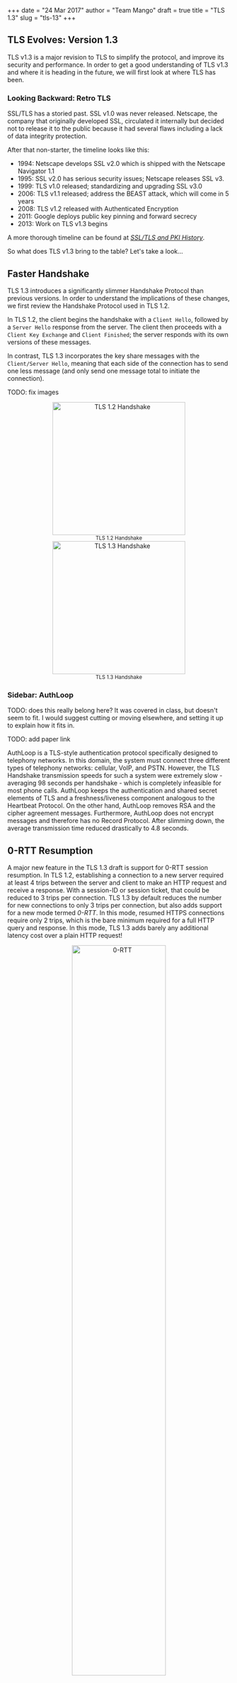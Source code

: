 +++
date = "24 Mar 2017"
author = "Team Mango"
draft = true
title = "TLS 1.3"
slug = "tls-13"
+++

## TLS Evolves: Version 1.3

TLS v1.3 is a major revision to TLS to simplify the protocol, and improve its security and performance. In order to get a good understanding of TLS v1.3 and where it is heading in the future, we will first look at where TLS has been.

### Looking Backward: Retro TLS

SSL/TLS has a storied past. SSL v1.0 was never released. Netscape, the company that originally developed SSL, circulated it internally but decided not to release it to the public because it had several flaws including a lack of data integrity protection.

After that non-starter, the timeline looks like this:

- 1994: Netscape develops SSL v2.0 which is shipped with the Netscape Navigator 1.1
- 1995: SSL v2.0 has serious security issues; Netscape releases SSL v3.
- 1999: TLS v1.0 released; standardizing and upgrading SSL v3.0
- 2006: TLS v1.1 released; address the BEAST attack, which will come in 5 years
- 2008: TLS v1.2 released with Authenticated Encryption
- 2011: Google deploys public key pinning and forward secrecy
- 2013: Work on TLS v1.3 begins

A more thorough timeline can be found at [_SSL/TLS and PKI History_](https://www.feistyduck.com/ssl-tls-and-pki-history/).

So what does TLS v1.3 bring to the table? Let's take a look...

## Faster Handshake

TLS 1.3 introduces a significantly slimmer Handshake Protocol than previous versions. In order to understand the implications of these changes, we first review the Handshake Protocol used in TLS 1.2.

In TLS 1.2, the client begins the handshake with a `Client Hello`,
followed by a `Server Hello` response from the server. The client then
proceeds with a `Client Key Exchange` and `Client Finished`; the
server responds with its own versions of these messages.  

In contrast, TLS 1.3 incorporates the key share messages with the
`Client/Server Hello`, meaning that each side of the connection has to
send one less message (and only send one message total to initiate the
connection).

TODO: fix images

<center><img src="/images/tls-13/handshake1.2.png" alt="TLS 1.2 Handshake" style="width:300px;"/><br>
<sup>TLS 1.2 Handshake</sup></center>

<center><img src="/images/tls-13/handshake1.3.png" alt="TLS 1.3 Handshake" style="width:300px;"/><br>
<sup>TLS 1.3 Handshake</sup></center>

### Sidebar: AuthLoop

TODO: does this really belong here? It was covered in class, but doesn't seem to fit. I would suggest cutting or moving elsewhere, and setting it up to explain how it fits in.

TODO: add paper link

AuthLoop is a TLS-style authentication protocol specifically designed to telephony networks. In this domain, the system must connect three different types of telephony networks: cellular, VoIP, and PSTN. However, the TLS Handshake transmission speeds for such a system were extremely slow - averaging 98 seconds per handshake - which is completely infeasible for most phone calls. AuthLoop keeps the authentication and shared secret elements of TLS and a freshness/liveness component analogous to the Heartbeat Protocol. On the other hand, AuthLoop removes RSA and the cipher agreement messages. Furthermore, AuthLoop does not encrypt messages and therefore has no Record Protocol. After slimming down, the average transmission time reduced drastically to 4.8 seconds.

## 0-RTT Resumption

A major new feature in the TLS 1.3 draft is support for 0-RTT session resumption. In TLS 1.2, establishing a connection to a new server required at least 4 trips between the server and client to make an HTTP request and receive a response. With a session-ID or session ticket, that could be reduced to 3 trips per connection. TLS 1.3 by default reduces the number for new connections to only 3 trips per connection, but also adds support for a new mode termed *0-RTT*. In this mode, resumed HTTPS connections require only 2 trips, which is the bare minimum required for a full HTTP query and response. In this mode, TLS 1.3 adds barely any additional latency cost over a plain HTTP request!

<center>
<img src="/images/tls-13/tls1_3_0rtt.jpg" alt="0-RTT" width="65%"><br>
<span class="caption">TLS 1.3 0-RTT (Source: https://blog.cloudflare.com/tls-1-3-overview-and-q-and-a/)</span>
</center>

However, the addition of 0-RTT resumption to the protocol has an
important implication for the security features provided by the
protocol. Because TLS 1.3 session tickets, which enable 0-RTT
resumption, are stateless on the server, such requests from the client
are trivially vulnerable to **replay attacks**. An attacker who can
intercept an encrypted client message can re-send it to the server,
tricking the server into processing the same request twice (which
could be serious, for example, if the request is "transfer $x to
Bob").

To remedy this, the protocol authors recommend that initial requests from the client be *idempotent*, or non-state-changing. Servers should not allow the first request to be idempotent in 0-RTT mode. This has been arguably the most controversial part of the new standard, as it puts the onus on some higher level protocol to solve a problem that TLS has historically been responsible for. Even worse, it is not solved directly by HTTP but rather must be specifically kept in mind by web developers.

## Deployment

Deployment of TLS 1.3 remains loosely in the future as the protocol specification
finishes its final draft. Current TLS 1.3 drafts include 0-RTT by requiring servers to set up
a profile that defines its use. However, as with many other features in earlier
TLS protocols, 0-RTT data is not compatible with older servers.
A server using TLS 1.3 has the option to limit what early data to use in a 0-RTT and what to buffer.


[Data Center use of Static Diffie-Hellman](https://tools.ietf.org/html/draft-green-tls-static-dh-in-tls13-00):
While ephemeral (EC) Diffie-Hellman is in nearly all ways an improvement over
the TLS RSA handshake, it has a limitation in certain enterprise settings.
Specifically, the use of ephemeral (PFS) ciphersuites is not compatible with
enterprise network monitoring tools such as Intrusion Detection Systems (IDS)
that must passively monitor intranet TLS connections made to endpoints under the
enterprise's control. Such monitoring is ubiquitous and indispensable in some industries, and loss of
this capability may slow adoption of TLS 1.3.

Deployment of TLS 1.3 across the web faces several industry concerns, most notably regarding Static RSA (no forward secrecy),
as posted from an email exchange
between Andrew Kennedy, an employee at BITS (the technology policy division of the Financial
Services Roundtable [http://www.fsroundtable.org/bits](http://www.fsroundtable.org/bits)), and Kenny Paterson.

Andrew Kennedy writes,

> ...
> While I am aware and on the whole supportive of the significant contributions to
> internet security this important working group has made in the last few years I
> recently learned of a proposed change that would affect many of my
> organization's member institutions:  the deprecation of RSA key exchange.
>
> Deprecation of the RSA key exchange in TLS 1.3 will cause significant problems
> for financial institutions, almost all of whom are running TLS internally and
> have significant, security-critical investments in out-of-band TLS decryption.
>
> Like many enterprises, financial institutions depend upon the ability to
> decrypt TLS traffic to implement data loss protection, intrusion detection and
> prevention, malware detection, packet capture and analysis, and DDoS
> mitigation.

Kenny's response: (excerpted from [https://www.ietf.org/mail-archive/web/tls/current/msg21278.html](https://www.ietf.org/mail-archive/web/tls/current/msg21278.html))

> Hi Andrew,

> My view concerning your request: no.
>
> Rationale: We're trying to build a more secure internet.
>
> Meta-level comment:
>
> You're a bit late to the party. We're metaphorically speaking at the stage of
> emptying the ash trays and hunting for the not quite empty beer cans.
>
> More exactly, we are at draft 15 and RSA key transport disappeared from the spec
> about a dozen drafts ago. I know the banking industry is usually a bit slow off
> the mark, but this takes the biscuit.
>
> Cheers,
>
> Kenny


#### TLS 1.3: The Great, the Good, and the Bad:

TODO: need some text around this, setting up and summarising the video

[Video
Source](https://media.ccc.de/v/33c3-8348-deploying_tls_1_3_the_great_the_good_and_the_bad)
<iframe width="1024" height="576"
src="https://media.ccc.de/v/33c3-8348-deploying_tls_1_3_the_great_the_good_and_the_bad/oembed"
frameborder="0" allowfullscreen></iframe>

## Anti-Downgrade Prevention and Detection


[Downgrade resilience in key-exchange protocols](https://eprint.iacr.org/2016/072.pdf) by Karthikeyan Bhargavan, Christina Brzuska, Cédric Fournet, Markulf Kohlweiss, Santiago Zanella-Béguelin and Matthew Green in IEEE Symposium on Security and Privacy (SP), 2016.

TLS 1.2 suffers from various [downgrade](https://tlseminar.github.io/downgrade-attacks/) and [man-in-the-middle attacks](https://en.wikipedia.org/wiki/Man-in-the-middle_attack) like Logjam, FREAK and POODLE.
Logjam exploits the option of using legacy "export-grade" 512-bit Diffie–Hellman groups in TLS 1.2. It forces susceptible servers to downgrade to cryptographically weak 512 bit Diffie-Hellman groups, which could then be compromised.
FREAK is a man-in-the-middle attack that affects the OpenSSL stack, the default Android web browser, and some Safari browsers. It tricks servers into negotiating a TLS connection using cryptographically weak 512 bit encryption keys.
POODLE exploits vulnerability in SSL 3.0 but is applicable to TLS 1.2 once the attacker performs version rollback to SSL 3.0 through a man-in-the-middle attack.

The above problems can be countered using correct downgrade protection. While TLS 1.2 does implement downgrade protection, it fails to do so correctly. Downgrade protection requires sending MAC of finished messages between client and server to ensure that the negotiated parameters have not be modified by a MITM attacker. TLS 1.2 does not hash all the negotiated parameters in its MAC allowing the attacker to alter the non-hashed parameters and launch downgrade attacks. TLS 1.3 fixes this issue by hashing all the parameters and also isolates TLS 1.2 or lower version messages (which have downgrade resilience issues) by requiring the TLS 1.3 server to set first `N` bits of its ServerRandom nonce to a fixed value on recieving ClientHello message from a TLS 1.2 or below client. This signals the TLS 1.3 clients and they reject any packet that has the fixed value sequence.

### Downgrade Resilience in Key-Exchange Protocols

Downgrade protection primarily relies on the MACs in the finished messages, which in turn rely on the strength of the group and the negotiated algorithms and hash.
If a client and server support a weak group, then an attacker can downgrade the group and break the master secret to forget the MACs, as in Logjam.

The figure below shows the faulty downgrade resilience of TLS 1.2, where the TLS 1.2 server fails to hash  the negotiated parameters like protocol version (`v`), chosen parameters (`a_R`) and server identity (`pk_R`) in its hash message `hash_1(.)`.
<center><img src="/images/tls-13/tls1_2.png" alt="Downgrade Protection in TLS 1.2" style="width:1000px;"/><br>
<sup>TLS 1.0 - 1.2 with (EC)DHE key exchange (a), where messages labeled with * occur only when client authentication is enabled, and (b) its downgrade protection sub-protocol</sup><br><sup>Source: https://eprint.iacr.org/2016/072.pdf</sup></center>

Draft 10 of TLS 1.3 implements the following downgrade protection mechanism which rectifies the above mistake and consequently hashes all the negotiated parameters.

<center><img src="/images/tls-13/tls1_3_draft10.png" alt="Downgrade Protection in TLS 1.3 Draft 10" style="width:1000px;"/><br>
<sup>TLS 1.3 1-RTT mode with server-only authentication (a) and its downgrade protection sub-protocol (b) </sup><br><sup>Source: https://eprint.iacr.org/2016/072.pdf</sup></center>

However, there are three downgrade attacks possible on TLS 1.3 as described in Draft 10.
One, an attacker downgrades the connection to TLS 1.2 or lower and mounts any of the downgrade attacks mentioned before. This will succeed as long as the attacker can forge the finished MACs.
Second, an attacker uses the TLS fallback mechanism to stop TLS 1.3 connections and allows only TLS 1.2 connections to go through. Even if the end points implement the fallback protection mechanism, the attacker can use one of the downgrade attacks in TLS 1.2 to break the connection.
Third, in Draft 10 of the TLS1.3 protocol, the handshake hashes restart upon receiving a Retry message and hence, the attacker can downgrade the Diffie-Hellman group for some classes of negotiation functions.

TLS 1.3 draft 11 counters the above three attacks by incorporating two countermeasures.
First, TLS 1.3 protocol continues the handshake hashes over retries (subfigure (a) of figure below).
Second, TLS 1.3 servers always include their highest supported version number in the server nonce, even when they choose a lower version such as TLS 1.0.
Draft 11 of TLS 1.3 [fixed](https://github.com/tlswg/tls13-spec/pull/284) the issue by requiring TLS 1.3 server to set top N bits of the ServerRandom to be a specific fixed value on receiving ClientHello message from a TLS 1.2 or below client. TLS 1.3 clients which receive a TLS 1.2 or below ServerHello check for this value and abort if they receive it. The figure below shows the client check using `verifyVersion` functionality.
This allows for detection of downgrade attacks over and above the Finished handshake as long as ephemeral cipher suites are used. This prevents attacks targeted at (EC)DHE.

<center><img src="/images/tls-13/tls1_3_draft11.png" alt="Downgrade Protection in TLS 1.3 Draft 11" style="width:1000px;"/><br>
<sup>TLS 1.3 Draft 11 Update on Downgrade Resilience in Key-Exchange Protocols</sup><br><sup>Source: https://eprint.iacr.org/2016/072.pdf</sup></center>

The TLS 1.3 server will send a [`ServerHello`](https://tools.ietf.org/html/draft-ietf-tls-tls13-18#section-4.1.3) message in response to a `ClientHello` message when it is able to find an acceptable set of algorithms and the client's `key_share` extension is acceptable.  If it is not able to find an acceptable set of parameters, the server will respond with a `handshake_failure` fatal alert. The `ServerHello` message contains server's random value which incorporates downgrade protection mechanism. If a `ClientHello` indicates only support for TLS 1.2 or below, then the last eight bytes of server's random value MUST be set to: `44 4F 57 4E 47 52 44 01`.
If a `ClientHello` indicates only support for TLS 1.1 or below, then the last eight bytes of server's random value SHOULD be set to: `44 4F 57 4E 47 52 44 00`.
TLS 1.3 clients are required to check the above values in the random field of server responses.

## Authenticated Encryption

Up until now, we've mostly concerned ourselves with the "MAC-Encode-Encrypt" (MEE) packet construction method.  In a nutshell, MEE follows three steps:

1. Calculate a MAC over the payload
2. Append the MAC and an appropriate amount of padding to the payload
3. Encrypt the modified payload to generate a ciphertext

As we've discussed in previous classes, the CBC mode of operation has its downsides; adversaries can break encryption by utilizing padding oracle attacks, since padding can only exist in a handful of values and lengths.  Moreover, it's impossible to actually verify the integrity of the ciphertext <em>until the MAC has been revealed by decrypting the ciphertext</em>.  The duration required to decrypt the tampered ciphertext and validate the MAC leaks sensitive (and potentially useful) timing information to adversaries.

#### Encrypt-then-MAC
In general, MEE is inferior to its cousin, "Encrypt-then-MAC"  (ETM).  In ETM, as opposed to MEE, the plaintext is encrypted <em>before</em> the MAC is calculated.  Intuitively, it makes sense that ETM is more secure&mdash;any tampering of the ciphertext is immediately evident when the MAC is calculated, therefore no decryption takes place (and no timing information is leaked).  Additionally, assuming the ciphertext appears random, the MAC also appears random and reveals no information about the underlying ciphertext.

#### Galois/Counter Mode (GCM)
Before we jump on the ETM bandwagon, however, let's take a look at yet another mode of operation, <em>Galois/Counter Mode</em> (GCM).  GCM is an authenticated encryption algorithm that provides confidentiality <em>and</em> integrity, and does so extremely efficiently.

<center><img src="/images/tls-13/gcm.png" alt="GCM" width=500px/><br>
<sup>Galois/Counter Mode (credit:  Wikipedia)</sup></center>

<strong> GCM At-A-Glance </strong>

1. Sequentially number blocks
2. Encrypt block numbers with block cipher E
3. XOR result of encryption with plaintext to produce ciphertext
4. Combine ciphertext with authentication code to produce authentication tag

The authentication tag can be used to verify the integrity of the data upon decryption, similar to an HMAC.  If this "counter mode" of authenticated encryption seems superior, that's because <em>it is</em>!  TLS 1.3 only provides support for GCM, CCM, and ChaCha20-Poly1305, another authenticated encryption mode of operation.  Say goodbye to MAC-then-encrypt.

## TLS v1.3 Removals

[An overview of TLS 1.3 and Q&A](https://blog.cloudflare.com/tls-1-3-overview-and-q-and-a/)

In TLS v1.3, everything was scrutinized for being really necessary and
secure, and scrapped otherwise. In particular, the following things
are removed:

* [static RSA handshake](https://blog.cloudflare.com/keyless-ssl-the-nitty-gritty-technical-details/)
* the [CBC MAC-then-Encrypt](https://blog.cloudflare.com/padding-oracles-and-the-decline-of-cbc-mode-ciphersuites/) modes, which were responsible for Vaudenay, Lucky13, POODLE, LuckyMinus20
* weak primitives like RC4, SHA1, MD5
* compression
* renegotiation
* custom FFDHE groups
* RSA PKCS#1v1.5
* explicit nonces

## Formal Verification

TLS 1.3 is the first revision of the TLS protocol to incorporate formal verification during development. 
Cas Cremers, Marko Horvat, Sam Scott, and Thyla van der Merwe's paper, [_Automated Analysis of TLS 1.3: 0-RTT, Resumption and Delayed Authentication_](https://tls13tamarin.github.io/TLS13Tamarin/docs/tls13tamarin.pdf), provides a recent (February 2016) description of the challenges and results of such an analysis. In the [blog post](https://tls13tamarin.github.io/TLS13Tamarin/#introduction) associated with their work, the authors contextualize their verification efforts:

> _The various flaws identified in TLS 1.2 and below, be they implementation- or specification-based, have prompted the TLS Working Group to adopt an "analysis-before-deployment" design paradigm in drafting the next version of the protocol. After a development process of many months, the [TLS 1.3 specification](https://github.com/tlswg/tls13-spec) is nearly complete. In the spirit of contributing towards this new design philosophy, we model the TLS 1.3 specification using the Tamarin prover, a tool for the automated analysis of security protocols._

The authors are able to prove that [revision 10](https://tools.ietf.org/html/draft-ietf-tls-tls13-10) of the specification meets the goals of authenticated key exchange for any combination of unilaterally or mutually authenticated handshakes. Further, the authors discovered a new, unknown attack on the protocol during a PSK-resumption handshake. The [11th revision](https://tools.ietf.org/html/draft-ietf-tls-tls13-11) of the protocol is slated to include a fix for this attack.  TODO: we're now at revision 18/19? should have an update on this

### Protocol Model

The authors used the [Tamarin](https://github.com/tamarin-prover/tamarin-prover) prover for their analysis. Tamarin is an interactive theorem proving environment (similar to [Coq](https://coq.inria.fr/about-co)) specially designed for the verification of protocols such as TLS. As TLS is already an abstract specification, encoding TLS 1.3 into the Tamarin specification language was relatively straightforward. "Rules" (functions) over this specification captured honest-party and adversary actions alike. The following state diagram depicts the client TLS state (as defined in Tamarin) and transitions between the states (Tamarin rules) for an entire session.

<center><img src="/images/tls-13/client-sm.png" alt="Partial client state machines for TLS 1.3 revision 10" style="width:800px;"/></center><br>

### Proven Security Properties

The next step in the analysis involved encoding the desired security properties of TLS 1.3 as Tamarin lemmas. The authors encoded the following properties:

* unilateral authentication of the server (mandatory)
* mutual authentication (optional)
* confidentiality and perfect forward secrecy of session keys
* integrity of handshake messages

Each lemma must hold over its respective domain of states (a subset of the nodes in the client state machine above, for example). While proof assistants like Tamarin are capable of constructing simple proofs, a significant amount of manual effort was required to prove the enumerated lemmas. As such, a notable contribution of this work is the actual Tamarin proof artifact itself, not just what was and wasn't proven. The authors claim their Tamarin abstractions and proofs were constructed with extensibility to future TLS development in mind.

### Discovered Attack

While verifying the [delayed authentication mechanism](https://www.ietf.org/proceedings/93/slides/slides-93-tls-2.pdf) portion of the protocol, an attack was discovered which violated client authentication; an adversary is able to impersonate a client while communicating with the server.

**Step 1.** The victim client, Alice, establishes a connection with the man-in-the-middle attacker, Charlie. Charlie establishes a connection with Bob, the server which which Alice wishes to connect. A PSK is established for both connections, `PSK_1` and `PSK_2`, respectively.

<center><img src="/images/tls-13/att1.png" alt="Client Authentication Attack: Step 1" style="width:800px;"/></center><br>

TODO: source for this? (great if its original, but still give credit cause otherwise looks like a missing image credit)

**Step 2.**  Alice sends a random nonce, `nc`, to Charlie using `PSK_1`. Charlie reuses this nonce to initiate a PSK-resumption handshake with Bob. Bob responds with random nonce `ns` and the server `Finished` message using `PSK_2`. Charlie reuses `ns` and recomputes the `Finished` message for Alice using `PSK_1`.  Alice Returns her `Finished` message to Charlie. Charlie then recomputes this `Finished` message for Bob using `PSK_2`.

<center><img src="/images/tls-13/att2.png" alt="Client Authentication Attack: Step 2" style="width:800px;"/></center><br>

TODO: source for this? (great if its original, but still give credit cause otherwise looks like a missing image credit)

**Step 3.** Charlie makes a request to Bob that requires client authentication. Charlie is thus prompted for his certificate and verification. This request is re-encrypted and forwarded to Alice. To compute the verification signature of this forwarded request, Alice uses the `session_hash` value, which is the hash of all handshake messages excluding the `Finished` messages. This `session_hash` value will match that of Charlie and Bob's, and thus Charlie can re-encrypt Alice's signature for Bob. Bob accepts Alice's certificate and verification as valid authentication for Charlie.

<center><img src="/images/tls-13/att3.png" alt="Client Authentication Attack: Step 3" style="width:800px;"/></center><br>

The discovery of this attack is noteworthy in that it was completely unexpected by the TLS Working Group. 

The fix, which forces the `session_hash` value to include `Finished` messages was even suggested in an official [pull request](https://github.com/tlswg/tls13-spec/pull/316), but was rejected. 

The authors make a strong case that formal verification has been an
extremely valuable part of the design process of TLS 1.3. The speed
with which the fix was incorporated into subsequent protocol revisions
suggests that the TLS Working Group shares this sentiment.

(Two upcoming [Oakland 2017](http://www.ieee-security.org/TC/SP2017/)
papers provide more reports on formal verification efforts for TLS
1.3, up through Draft 18, and will be available soon.)
